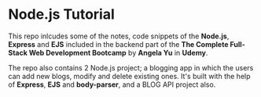 # Node.js Tutorial

This repo inlcudes some of the notes, code snippets of the **Node.js**, **Express** and **EJS** included in the backend part of the **The Complete Full-Stack Web Development Bootcamp** by **Angela Yu** in **Udemy**. 

The repo also contains 2 Node.js project; a blogging app in which the users can add new blogs, modify and delete existing ones. It's built with the help of **Express**, **EJS** and **body-parser**, and a BLOG API project also. 
